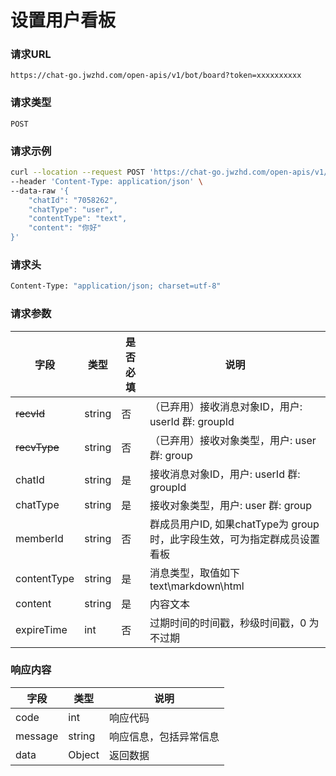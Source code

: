 # 设置用户看板

### 请求URL

`https://chat-go.jwzhd.com/open-apis/v1/bot/board?token=xxxxxxxxxx`

### 请求类型

`POST`

### 请求示例

```bash
curl --location --request POST 'https://chat-go.jwzhd.com/open-apis/v1/bot/board?token=xxxxxxxxxx' \
--header 'Content-Type: application/json' \
--data-raw '{
    "chatId": "7058262",
    "chatType": "user",
    "contentType": "text",
    "content": "你好"
}'
```

### 请求头

```bash
Content-Type: "application/json; charset=utf-8"
```

### 请求参数


| 字段         | 类型   | 是否必填 | 说明                                                                      |
| ------------ | ------ | -------- | ------------------------------------------------------------------------- |
| ~~recvId~~   | string | 否       | （已弃用）接收消息对象ID，用户: userId 群: groupId                        |
| ~~recvType~~ | string | 否       | （已弃用）接收对象类型，用户: user 群: group                              |
| chatId       | string | 是       | 接收消息对象ID，用户: userId 群: groupId                                  |
| chatType     | string | 是       | 接收对象类型，用户: user 群: group                                        |
| memberId     | string | 否       | 群成员用户ID, 如果chatType为 group 时，此字段生效，可为指定群成员设置看板 |
| contentType  | string | 是       | 消息类型，取值如下<br/>text\\markdown\\html                               |
| content      | string | 是       | 内容文本                                                                  |
| expireTime   | int    | 否       | 过期时间的时间戳，秒级时间戳，0 为不过期                                  |

### 响应内容


| 字段    | 类型   | 说明                   |
| ------- | ------ | ---------------------- |
| code    | int    | 响应代码               |
| message | string | 响应信息，包括异常信息 |
| data    | Object | 返回数据               |
